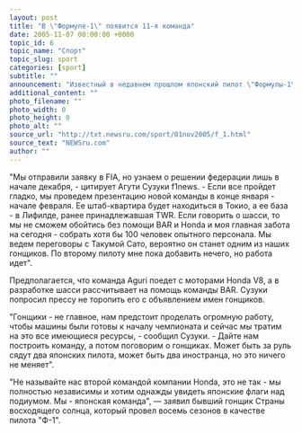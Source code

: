 ```yaml
---
layout: post
title: "В \"Формуле-1\" появится 11-я команда"
date: 2005-11-07 00:00:00 +0000
topic_id: 6
topic_name: "Спорт"
topic_slug: sport
categories: [sport]
subtitle: ""
announcement: "Известный в недавнем прошлом японский пилот \"Формулы-1\" Агури Сузуки во вторник на пресс-конференции в Токио объявил о планах создания 11-й команды, которая будет называться Super Aguri. Сузуки сообщил, что соответствующая заявка направлена в FIA еще 26 октября - таким образом дебют новой команды запланирован уже на 2006 год."
additional_content: ""
photo_filename: ""
photo_width: 0
photo_height: 0
photo_alt: ""
source_url: "http://txt.newsru.com/sport/01nov2005/f_1.html"
source_text: "NEWSru.com"
author: ""
---
```

"Мы отправили заявку в FIA, но узнаем о решении федерации лишь в начале декабря, - цитирует Агути Сузуки f1news. - Если все пройдет гладко, мы проведем презентацию новой команды в конце января - начале февраля. Ее штаб-квартира будет находиться в Токио, а ее база - в Лифилде, ранее принадлежавшая TWR. Если говорить о шасси, то мы не сможем обойтись без помощи BAR и Honda и моя главная забота на сегодня - собрать хотя бы 100 человек опытного персонала. Мы ведем переговоры с Такумой Сато, вероятно он станет одним из наших гонщиков. По второму пилоту мне пока добавить нечего, но работа идет".

Предполагается, что команда Aguri поедет с моторами Honda V8, а в разработке шасси рассчитывает на помощь команды BAR. Сузуки попросил прессу не торопить его с объявлением имен гонщиков.

"Гонщики - не главное, нам предстоит проделать огромную работу, чтобы машины были готовы к началу чемпионата и сейчас мы тратим на это все имеющиеся ресурсы, - сообщил Сузуки. - Дайте нам построить команду, а потом поговорим о гонщиках. Может быть за руль сядут два японских пилота, может быть два иностранца, но это ничего не меняет".

"Не называйте нас второй командой компании Honda, это не так - мы полностью независимы и хотим однажды увидеть японские флаги над подиумом. Мы - японская команда", &mdash; заявил бывший гонщик Страны восходящего солнца, который провел восемь сезонов в качестве пилота "Ф-1".

